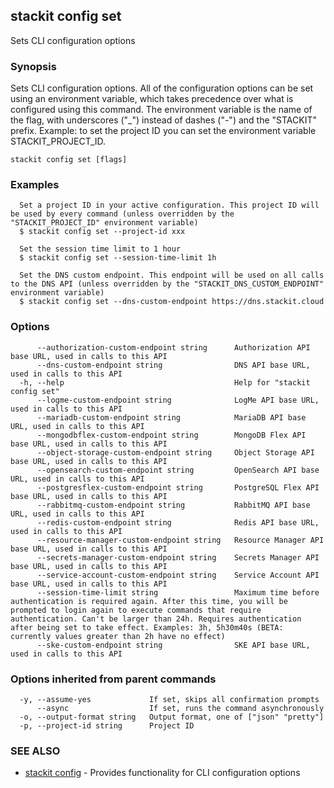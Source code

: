 ## stackit config set

Sets CLI configuration options

### Synopsis

Sets CLI configuration options.
All of the configuration options can be set using an environment variable, which takes precedence over what is configured using this command.
The environment variable is the name of the flag, with underscores ("_") instead of dashes ("-") and the "STACKIT" prefix.
Example: to set the project ID you can set the environment variable STACKIT_PROJECT_ID.

```
stackit config set [flags]
```

### Examples

```
  Set a project ID in your active configuration. This project ID will be used by every command (unless overridden by the "STACKIT_PROJECT_ID" environment variable)
  $ stackit config set --project-id xxx

  Set the session time limit to 1 hour
  $ stackit config set --session-time-limit 1h

  Set the DNS custom endpoint. This endpoint will be used on all calls to the DNS API (unless overridden by the "STACKIT_DNS_CUSTOM_ENDPOINT" environment variable)
  $ stackit config set --dns-custom-endpoint https://dns.stackit.cloud
```

### Options

```
      --authorization-custom-endpoint string      Authorization API base URL, used in calls to this API
      --dns-custom-endpoint string                DNS API base URL, used in calls to this API
  -h, --help                                      Help for "stackit config set"
      --logme-custom-endpoint string              LogMe API base URL, used in calls to this API
      --mariadb-custom-endpoint string            MariaDB API base URL, used in calls to this API
      --mongodbflex-custom-endpoint string        MongoDB Flex API base URL, used in calls to this API
      --object-storage-custom-endpoint string     Object Storage API base URL, used in calls to this API
      --opensearch-custom-endpoint string         OpenSearch API base URL, used in calls to this API
      --postgresflex-custom-endpoint string       PostgreSQL Flex API base URL, used in calls to this API
      --rabbitmq-custom-endpoint string           RabbitMQ API base URL, used in calls to this API
      --redis-custom-endpoint string              Redis API base URL, used in calls to this API
      --resource-manager-custom-endpoint string   Resource Manager API base URL, used in calls to this API
      --secrets-manager-custom-endpoint string    Secrets Manager API base URL, used in calls to this API
      --service-account-custom-endpoint string    Service Account API base URL, used in calls to this API
      --session-time-limit string                 Maximum time before authentication is required again. After this time, you will be prompted to login again to execute commands that require authentication. Can't be larger than 24h. Requires authentication after being set to take effect. Examples: 3h, 5h30m40s (BETA: currently values greater than 2h have no effect)
      --ske-custom-endpoint string                SKE API base URL, used in calls to this API
```

### Options inherited from parent commands

```
  -y, --assume-yes             If set, skips all confirmation prompts
      --async                  If set, runs the command asynchronously
  -o, --output-format string   Output format, one of ["json" "pretty"]
  -p, --project-id string      Project ID
```

### SEE ALSO

* [stackit config](./stackit_config.md)	 - Provides functionality for CLI configuration options

